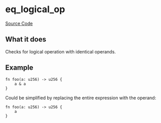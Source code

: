 # eq_logical_op

[Source Code](https://github.com/software-mansion/cairo-lint/tree/main/crates/cairo-lint-core/src/lints/eq_op.rs#L217)

## What it does

Checks for logical operation with identical operands.

## Example

```cairo
fn foo(a: u256) -> u256 {
    a & a
}
```

Could be simplified by replacing the entire expression with the operand:

```cairo
fn foo(a: u256) -> u256 {
    a
}
```
